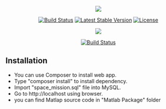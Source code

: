<p align="center"><img src="https://laravel.com/assets/img/components/logo-laravel.svg"></p>

<p align="center">
<a href="https://travis-ci.org/laravel/framework"><img src="https://travis-ci.org/laravel/framework.svg" alt="Build Status"></a>
<a href="https://packagist.org/packages/laravel/framework"><img src="https://poser.pugx.org/laravel/framework/v/stable.svg" alt="Latest Stable Version"></a>
<a href="https://packagist.org/packages/laravel/framework"><img src="https://poser.pugx.org/laravel/framework/license.svg" alt="License"></a>
</p>

<p align="center"><img src="http://www.nersc.gov/assets/Vis/matlablogo.jpg"></p>

<p align="center">
<a href="https://www.mathworks.com/matlabcentral/profile/authors/8128735-meysam-mahooti?requestedDomain=www.mathworks.com"><img src="http://www.nersc.gov/assets/Vis/matlablogo.jpg" alt="Build Status"></a>
</p>

## Installation

- You can use Composer to install web app.
- Type "composer install" to install dependency.
- Import "space_mission.sql" file into MySQL.
- Go to http://localhost using browser. 
- you can find Matlap source code in "Matlab Package" folder


